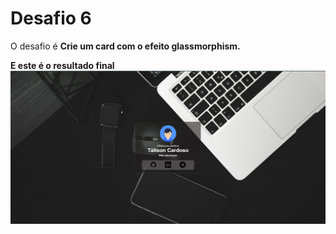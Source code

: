 # Desafio 6
O desafio é **Crie um card com o efeito glassmorphism.**

**E este é o resultado final**
![design final](./assets/design-final.png)